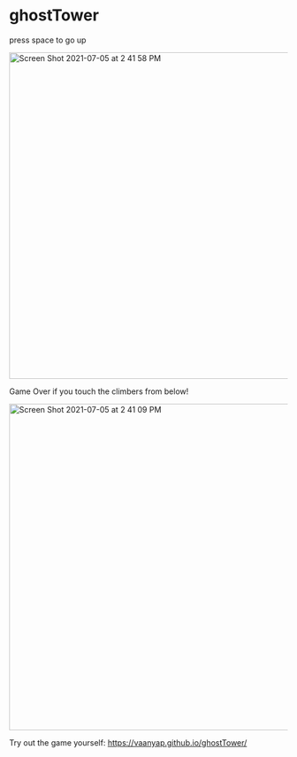 
# ghostTower
press space to go up

<img width="590" alt="Screen Shot 2021-07-05 at 2 41 58 PM" src="https://user-images.githubusercontent.com/71617367/124509032-2a0d8600-dd9f-11eb-81c6-35663ff40ae8.png">

Game Over if you touch the climbers from below!

<img width="590" alt="Screen Shot 2021-07-05 at 2 41 09 PM" src="https://user-images.githubusercontent.com/71617367/124508998-0b0ef400-dd9f-11eb-8a38-8e4fe54212d4.png">


Try out the game yourself:
https://vaanyap.github.io/ghostTower/
